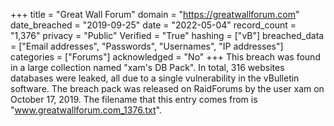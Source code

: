 +++
title = "Great Wall Forum"
domain = "https://greatwallforum.com"
date_breached = "2019-09-25"
date = "2022-05-04"
record_count = "1,376"
privacy = "Public"
Verified = "True"
hashing = ["vB"]
breached_data = ["Email addresses", "Passwords", "Usernames", "IP addresses"]
categories = ["Forums"]
acknowledged = "No"
+++
This breach was found in a large collection named "xam's DB Pack". In total, 316 websites databases were leaked, all due to a single vulnerability in the vBulletin software. The breach pack was released on RaidForums by the user xam on October 17, 2019. The filename that this entry comes from is "www.greatwallforum.com_1376.txt".
